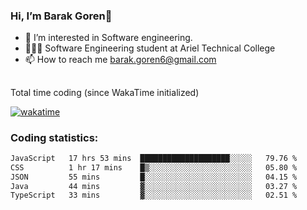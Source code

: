 ###  Hi, I’m Barak Goren👋
- 👀 I’m interested in Software engineering.
- 👨🏼‍🎓 Software Engineering student at Ariel Technical College
- 📫 How to reach me barak.goren6@gmail.com
##
Total time coding (since WakaTime initialized)

[![wakatime](https://wakatime.com/badge/user/5cc5ec80-a806-4ca2-a704-db29274e48cd.svg)](https://wakatime.com/@5cc5ec80-a806-4ca2-a704-db29274e48cd)

   
### Coding statistics:

<!--START_SECTION:waka-->

```txt
JavaScript   17 hrs 53 mins  ████████████████████░░░░░   79.76 %
CSS          1 hr 17 mins    █▒░░░░░░░░░░░░░░░░░░░░░░░   05.80 %
JSON         55 mins         █░░░░░░░░░░░░░░░░░░░░░░░░   04.15 %
Java         44 mins         ▓░░░░░░░░░░░░░░░░░░░░░░░░   03.27 %
TypeScript   33 mins         ▓░░░░░░░░░░░░░░░░░░░░░░░░   02.51 %
```

<!--END_SECTION:waka-->

<!---
barakgoren/barakgoren is a ✨ special ✨ repository because its `README.md` (this file) appears on your GitHub profile.
You can click the Preview link to take a look at your changes.
--->
